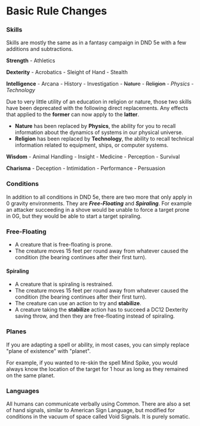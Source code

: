 # Basic Rule Changes

### Skills

Skills are mostly the same as in a fantasy campaign in DND 5e with a few additions and subtractions.

**Strength** - Athletics

**Dexterity** - Acrobatics - Sleight of Hand - Stealth

**Intelligence** - Arcana - History - Investigation - ~~Nature~~ - ~~Religion~~ - *Physics* - *Technology*

Due to very little utility of an education in religion or nature, those two skills have been deprecated with the following direct replacements.  Any effects that applied to the **former** can now apply to the **latter**.
* **Nature** has been replaced by **Physics**, the ability for you to recall information about the dynamics of systems in our physical universe.
* **Religion** has been replaced by **Technology**, the ability to recall technical information related to equipment, ships, or computer systems.

**Wisdom** - Animal Handling - Insight - Medicine - Perception - Survival

**Charisma** - Deception - Intimidation - Performance - Persuasion

### Conditions
In addition to all conditions in DND 5e, there are two more that only apply in 0 gravity environments.  They are ***Free-Floating*** and ***Spiraling***.  For example an attacker succeeding in a shove would be unable to force a target prone in 0G, but they would be able to start a target spiraling.

### Free-Floating
* A creature that is free-floating is prone.
* The creature moves 15 feet per round away from whatever caused the condition (the bearing continues after their first turn).

#### Spiraling
* A creature that is spiraling is restrained.
* The creature moves 15 feet per round away from whatever caused the condition (the bearing continues after their first turn).
* The creature can use an action to try and **stabilize**.
* A creature taking the **stabilize** action has to succeed a DC12 Dexterity saving throw, and then they are free-floating instead of spiraling.

### Planes
If you are adapting a spell or ability, in most cases, you can simply replace "plane of existence" with "planet".

For example, if you wanted to re-skin the spell Mind Spike, you would always know the location of the target for 1 hour as long as they remained on the same planet.

### Languages
All humans can communicate verbally using Common.  There are also a set of hand signals, similar to American Sign Language, but modified for conditions in the vacuum of space called Void Signals.  It is purely somatic.